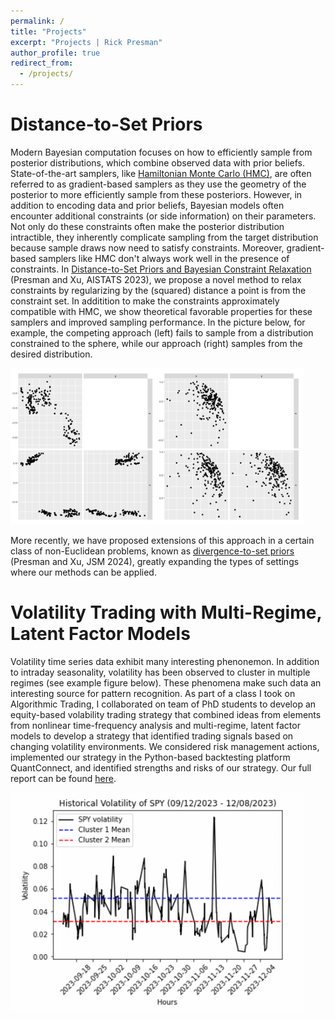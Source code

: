 ```yaml
---
permalink: /
title: "Projects"
excerpt: "Projects | Rick Presman"
author_profile: true
redirect_from: 
  - /projects/
---
```


# Distance-to-Set Priors

Modern Bayesian computation focuses on how to efficiently sample from posterior distributions, which combine observed data with prior beliefs. State-of-the-art samplers, like [Hamiltonian Monte Carlo (HMC)](https://en.wikipedia.org/wiki/Hamiltonian_Monte_Carlo), are often referred to as gradient-based samplers as they use the geometry of the posterior to more efficiently sample from these posteriors. However, in addition to encoding data and prior beliefs, Bayesian models often encounter additional constraints (or side information) on their parameters. Not only do these constraints often make the posterior distribution intractible, they inherently complicate sampling from the target distribution because sample draws now need to satisfy constraints. Moreover, gradient-based samplers like HMC don't always work well in the presence of constraints. In [Distance-to-Set Priors and Bayesian Constraint Relaxation](https://proceedings.mlr.press/v206/presman23a/presman23a.pdf) (Presman and Xu, AISTATS 2023), we propose a novel method to relax constraints by regularizing by the (squared) distance a point is from the constraint set. In additition to make the constraints approximately compatible with HMC, we show theoretical favorable properties for these samplers and improved sampling performance. In the picture below, for example, the competing approach (left) fails to sample from a distribution constrained to the sphere, while our approach (right) samples from the desired distribution.

<img src="/images/distance.png" width="469" height="250"/>

More recently, we have proposed extensions of this approach in a certain class of non-Euclidean problems, known as [divergence-to-set priors](https://drive.google.com/file/d/1erOP-iu68LAu9VdXD87WYB_pqUxKsOvy/view?usp=sharing) (Presman and Xu, JSM 2024), greatly expanding the types of settings where our methods can be applied.


# Volatility Trading with Multi-Regime, Latent Factor Models

Volatility time series data exhibit many interesting phenonemon. In addition to intraday seasonality, volatility has been observed to cluster in multiple regimes (see example figure below). These phenomena make such data an interesting source for pattern recognition. As part of a class I took on Algorithmic Trading, I collaborated on team of PhD students to develop an equity-based volability trading strategy that combined ideas from elements from nonlinear time-frequency analysis and multi-regime, latent factor models to develop a strategy that identified trading signals based on changing volatility environments. We considered risk management actions, implemented our strategy in the Python-based backtesting platform QuantConnect, and identified strengths and risks of our strategy. Our full report can be found [here](https://drive.google.com/file/d/1CG6-aiaAsmhtfSvgT9pcbmYFcmfC65DK/view?usp=sharing).

<img src="/images/vol.png" width="469" height="350" />
